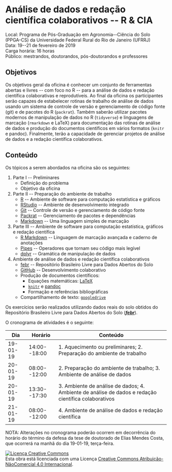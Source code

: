 # Análise de dados e redação científica colaborativos -- R & CIA

Local: Programa de Pós-Graduação em Agronomia--Ciência do Solo (PPGA-CS) da Universidade Federal Rural do Rio de Janeiro (UFRRJ)<br>
Data: 19--21 de fevereiro de 2019<br>
Carga horária: 16 horas<br>
Público: mestrandos, doutorandos, pós-doutorandos e professores

## Objetivos

Os objetivos geral da oficina é conhecer um conjunto de ferramentas abertas e livres -- com foco no R -- para a análise de dados e redação científica colaborativas e reprodutíveis. Ao final da oficina os participantes serão capazes de estabelecer rotinas de trabalho de análise de dados usando um sistema de controle de versão e gerenciamento de código fonte (git) e de pacotes do R (`packrat`). Também saberão utilizar pacotes modernos de manipulação de dados no R (`tidyverse`) e linguagens de marcação (`rmarkdown` e LaTeX) para documentação das rotinas de análise de dados e produção do documentos científicos em vários formatos (`knitr` e pandoc). Finalmente, terão a capacidade de gerenciar projetos de análise de dados e a redação científica colaborativos.

## Conteúdo

Os tópicos a serem abordados na oficina são os seguintes:

1. Parte I -- Preliminares
    + Definição do problema
    + Objetivo da oficina
2. Parte II -- Preparação do ambiente de trabalho
    + [R][r] -- Ambiente de software para computação estatística e gráficos
    + [RStudio][rstudio] -- Ambiente de desenvolvimento integrado
    + [Git][git] -- Controle de versão e gerenciamento de código fonte
    + [Packrat][packrat] -- Gerenciamento de pacotes e dependências
    + [Markdown][markdown] -- Uma linguagem simples de marcação
3. Parte III -- Ambiente de software para computação estatística, gráficos e redação científica
    + [R Markdown][rmarkdown] -- Linguagem de marcação avançada e caderno de anotações
    + [Pipes][pipes] -- Operadores que tornam seu código mais legível
    + [dplyr][dplyr] -- Gramática de manipulação de dados
4. Ambiente de análise de dados e redação científica colaborativos
    + [febr][febr] -- Repositório Brasileiro Livre para Dados Abertos do Solo
    + [GitHub][github] -- Desenvolvimento colaborativo
    + Produção de documentos científicos:
        - Equações matemáticas: [LaTeX][latex]
        - [`knitr`][knitr] e [pandoc][pandoc]
        - Formação e referências bibliográficas
    + Compartilhamento de texto: [`googledrive`][googledrive]
    
Os exercícios serão realizados utilizando dados reais do solo obtidos do Repositório Brasileiro Livre para Dados Abertos do Solo ([___febr___][febr]).

O cronograma de atividades é o seguinte:

Dia      | Horário      | Conteúdo
-------- | ------------ | -------------
19-01-19 | 14:00--18:00 | 1. Aquecimento ou preliminares; 2. Preparação do ambiente de trabalho
20-01-19 | 08:00--12:00 | 2. Preparação do ambiente de trabalho; 3. Ambiente de análise de dados
20-01-19 | 13:30--17:30 | 3. Ambiente de análise de dados; 4. Ambiente de análise de dados e redação científica colaborativos
21-01-19 | 08:00--12:00 | 4. Ambiente de análise de dados e redação científica

NOTA: Alterações no cronograma poderão ocorrem em decorrência do horário do término da defesa da tese de doutorado de Elias Mendes Costa, que ocorrerá na manhã do dia 19-01-19, terça-feira.

[pipes]: https://magrittr.tidyverse.org/
[git]: https://git-scm.com/
[github]: https://github.com/
[r]: https://www.r-project.org/
[rstudio]: https://www.rstudio.com/
[packrat]: https://rstudio.github.io/packrat/
[dplyr]: https://dplyr.tidyverse.org/
[markdown]: https://daringfireball.net/projects/markdown/
[rmarkdown]: https://rmarkdown.rstudio.com/
[knitr]: https://yihui.name/knitr/
[pandoc]: https://pandoc.org/
[latex]: https://www.latex-project.org/
[febr]: http://coral.ufsm.br/febr/
[googledrive]: https://googledrive.tidyverse.org/

<a rel="license" href="http://creativecommons.org/licenses/by-nc/4.0/"><img alt="Licença Creative Commons" style="border-width:0" src="https://i.creativecommons.org/l/by-nc/4.0/88x31.png" /></a><br />Esta obra está licenciada com uma Licença <a rel="license" href="http://creativecommons.org/licenses/by-nc/4.0/">Creative Commons Atribuição-NãoComercial 4.0 Internacional</a>.
